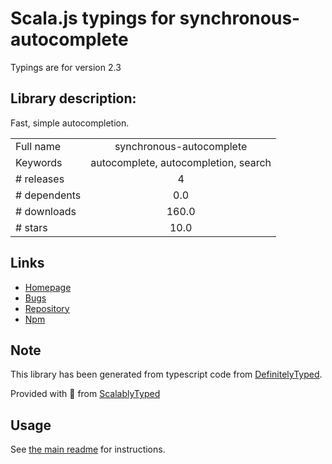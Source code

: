 
# Scala.js typings for synchronous-autocomplete

Typings are for version 2.3

## Library description:
Fast, simple autocompletion.

|                    |                 |
| ------------------ | :-------------: |
| Full name          | synchronous-autocomplete |
| Keywords           | autocomplete, autocompletion, search |
| # releases         | 4 |
| # dependents       | 0.0 |
| # downloads        | 160.0 |
| # stars            | 10.0 |

## Links
- [Homepage](https://github.com/derhuerst/synchronous-autocomplete)
- [Bugs](https://github.com/derhuerst/synchronous-autocomplete/issues)
- [Repository](https://github.com/derhuerst/synchronous-autocomplete)
- [Npm](https://www.npmjs.com/package/synchronous-autocomplete)
    


## Note
This library has been generated from typescript code from [DefinitelyTyped](https://definitelytyped.org).

Provided with :purple_heart: from [ScalablyTyped](https://github.com/oyvindberg/ScalablyTyped)

## Usage
See [the main readme](../../readme.md) for instructions.


